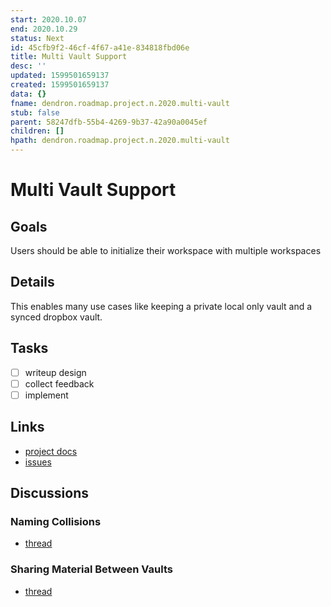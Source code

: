 ```yaml
---
start: 2020.10.07
end: 2020.10.29
status: Next
id: 45cfb9f2-46cf-4f67-a41e-834818fbd06e
title: Multi Vault Support
desc: ''
updated: 1599501659137
created: 1599501659137
data: {}
fname: dendron.roadmap.project.n.2020.multi-vault
stub: false
parent: 58247dfb-55b4-4269-9b37-42a90a0045ef
children: []
hpath: dendron.roadmap.project.n.2020.multi-vault
---
```

# Multi Vault Support

## Goals

Users should be able to initialize their workspace with multiple workspaces

## Details

This enables many use cases like keeping a private local only vault and a synced dropbox vault. 

## Tasks

- [ ] writeup design
- [ ] collect feedback
- [ ] implement

## Links

- [project docs](https://dendron.so/notes/45cfb9f2-46cf-4f67-a41e-834818fbd06e.html)
- [issues](https://github.com/dendronhq/dendron/labels/pro.multi-vault)

## Discussions

### Naming Collisions

- [thread ](012b49e8-7638-4856-afc2-2db3c6406a86)

### Sharing Material Between Vaults

- [thread ](02b1c04d-fc7e-4af9-9ffc-a661ac3da394)
